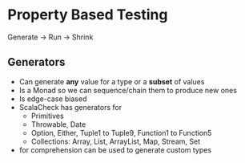 # Property Based Testing
Generate -> Run -> Shrink

## Generators
- Can generate **any** value for a type or a **subset** of values
- Is a Monad so we can sequence/chain them to produce new ones
- Is edge-case biased
- ScalaCheck has generators for
  - Primitives
  - Throwable, Date
  - Option, Either, Tuple1 to Tuple9, Function1 to Function5
  - Collections: Array, List, ArrayList, Map, Stream, Set
- for comprehension can be used to generate custom types

